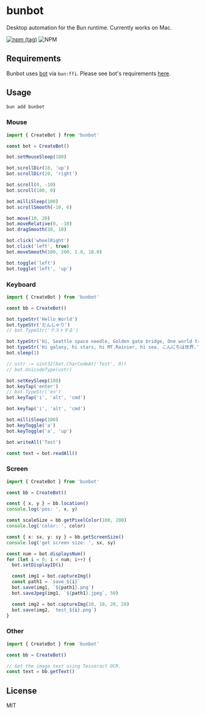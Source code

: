 # bunbot

Desktop automation for the Bun runtime. Currently works on Mac.

[![npm (tag)](https://img.shields.io/npm/v/bunbot?style=flat&colorA=000000&colorB=000000)](https://www.npmjs.com/package/bunbot) ![NPM](https://img.shields.io/npm/l/bunbot?style=flat&colorA=000000&colorB=000000)

## Requirements

Bunbot uses [bot](https://github.com/go-vgo/bot) via `bun:ffi`. Please see bot's requirements [here](https://github.com/go-vgo/bot#requirements).

## Usage

```bash
bun add bunbot
```

### Mouse

```ts
import { CreateBot } from 'bunbot'

const bot = CreateBot()

bot.setMouseSleep(100)

bot.scrollDir(10, 'up')
bot.scrollDir(20, 'right')

bot.scroll(0, -10)
bot.scroll(100, 0)

bot.milliSleep(100)
bot.scrollSmooth(-10, 6)

bot.move(10, 20)
bot.moveRelative(0, -10)
bot.dragSmooth(10, 10)

bot.click('wheelRight')
bot.click('left', true)
bot.moveSmooth(100, 200, 1.0, 10.0)

bot.toggle('left')
bot.toggle('left', 'up')
```

### Keyboard

```ts
import { CreateBot } from 'bunbot'

const bb = CreateBot()

bot.typeStr('Hello World')
bot.typeStr('だんしゃり')
// bot.TypeStr('テストする')

bot.typeStr('Hi, Seattle space needle, Golden gate bridge, One world trade center.')
bot.typeStr('Hi galaxy, hi stars, hi MT.Rainier, hi sea. こんにちは世界.')
bot.sleep(1)

// ustr := uint32(bot.CharCodeAt('Test', 0))
// bot.UnicodeType(ustr)

bot.setKeySleep(100)
bot.keyTap('enter')
// bot.TypeStr('en')
bot.keyTap('i', 'alt', 'cmd')

bot.keyTap('i', 'alt', 'cmd')

bot.milliSleep(100)
bot.keyToggle('a')
bot.keyToggle('a', 'up')

bot.writeAll('Test')

const text = bot.readAll()
```

### Screen

```ts
import { CreateBot } from 'bunbot'

const bb = CreateBot()

const { x, y } = bb.location()
console.log('pos: ', x, y)

const scaleSize = bb.getPixelColor(100, 200)
console.log('color: ', color)

const { x: sx, y: sy } = bb.getScreenSize()
console.log('get screen size: ', sx, sy)

const num = bot.displaysNum()
for (let i = 0; i < num; i++) {
  bot.setDisplayID(i)

  const img1 = bot.captureImg()
  const path1 = `save_${i}`
  bot.save(img1, `${path1}.png`)
  bot.saveJpeg(img1, `${path1}.jpeg`, 50)

  const img2 = bot.captureImg(10, 10, 20, 20)
  bot.save(img2, `test_${i}.png`)
}
```

### Other

```ts
import { CreateBot } from 'bunbot'

const bb = CreateBot()

// Get the image text using Tesseract OCR.
const text = bb.getText()
```

## License

MIT
